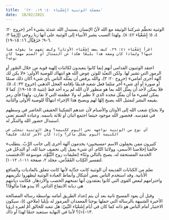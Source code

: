 ```yaml
---
title:  'معضلة الوثنية (إِشَعْيَاء ٤٠: ١٩، ٢٠)'
date:  18/02/2021
---
```


الوثنية تحطّم شركتنا الوثيقة مع الله لأنّ الإنسان يستبدل الله عندئذ بشيء آخر (خروج ٢٠: ٤، ٥؛ إِشَعْيَاء ٤٢: ٨). ولهذا السبب يشير الأنبياء إلى الوثنية على أنها زنا روحي (إِرْمِيَا ٣: ٦-٩؛ حَزَقِيَّال ١٦: ١٥-١٩).

`اقرأ إِشَعْيَاء ٤١: ٢٩. كيف يصف إِشَعْيَاء الأوثان؟ وكيف تفهم ما يقوله هنا عنها؟ ولماذا كان وصفه هذا بليغًا هكذا عن التمثال أو الصنم مهما كان نوعه؟`

اعتقد الوثنيون القدامى أنهم إنما كانوا يتعبدون لكائنات إلهية قوية من خلال الصّور أو الرموز التي تشير لها. ولكن التعبّد للوثن عِوض الله هو انتهاك للوصية الأولى: «لا يكن لك آلهة أخرى أمامي» (خروج ٢٠: ٣)، والله يرفض أن يمثّله الناس بأي شيء أكان ذلك صنمًا أو صورة أو أي شيء آخر مثلما فعل شعبه قديمًا بإقامة العجل الذهبي (خروج ٣٢: ٤، ٥). فلا يمكن لأحد أن يمثّل الله بما هو منظور لأن الله لم يره أحد قط (تثنية ٥: ١٥-١٩). كما لا يمكن لشيء ما أن يمثّل مجده الذي لا نظير له ولا عظمته التي لا تقارن. ولهذا فأي رمز يقيمه البشر لتمثيل الله يصبح إلهًا لهم ويصبح هذا الإجراء انتهاكًا للوصية الأولى والثانية.

ولا يحتاج شعب الله إلى الأوثان والأصنام لأن عندهم الشكينا الحقيقي الحاضر في وسطهم في مَقدِسه. فحضور الله موجود حيثما اجتمع اثنان أو ثلاثة باسمه. وعبادة الصنم تعني استبدال حضور الله والتنكّر له.

`أي نوع من الوثنية نواجهه نحن اليوم ككنيسة؟ وهل الوثنية تتجلى في الكنيسة اليوم بشكل ماكر؟ وإذا كان الأمر كذلك، فكيف؟`

«كثيرون ممن يحملون الاسم ‹مسيحيين› يخدمون آلهة أخرى إلى جانب الرَّبّ. يتطلب خالقنا إخلاصنا الأسمى، وولائنا التّام. أي شيء يميل إلى تخفيف حبنا لله، أو التدخّل في الخدمة المستحقة له، يصبح بالتالي وثنًا» (تعليقات روح النُّبُوَّة، موسوعة الأدفنتست لتفسير الكِتَاب المُقَدَّس، مجلد ٢، صفحة ١٠١١، ١٠١٢).

نعلم من الكتابات القديمة أن الوثنية كانت جذّابة لأنها كانت تتعلق بالماديات والمنافع الأنانية. وقد استخدم الناس بعض أشكال وأنماط العبادة الوثنية ليظهروا تكريمهم واحترامهم لبعض القوى التي كانوا يعتقدون أنها تمنحهم الخصب والازدهار. فكانت ديانتهم هي ديانة الانتفاع الذاتي. ألا يبدو هذا مألوفًا؟

وقبل أن يعود المسيح ثانية بعد أن يتم إعداد الطريق أمامه بواسطة رسالة المصالحة الأخيرة الشبيهة بالرسالة التي حملها يوحنا المعمدان المرموز له بإيليا (ملاخي ٤)، سيكون الاختبار أمام الناس هو ذاته كما كان في أيام إِشَعْيَاء النَّبِيّ: هل تتعبد للخالق أَمْ لغيره (رؤيا ١٣-١٤)؟ لأننا في النهاية سنتعبد حتمًا لهذا أو ذاك.